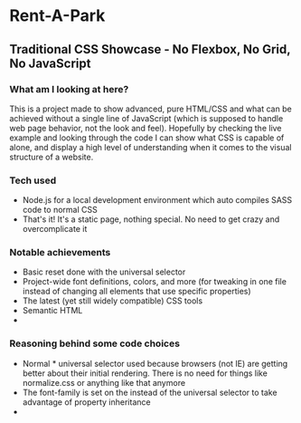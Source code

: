 # Rent-A-Park

## Traditional CSS Showcase - No Flexbox, No Grid, No JavaScript

### What am I looking at here?

This is a project made to show advanced, pure HTML/CSS and what can be achieved without a single line of JavaScript (which is supposed to handle web page behavior, not the look and feel). Hopefully by checking the live example and looking through the code I can show what CSS is capable of alone, and display a high level of understanding when it comes to the visual structure of a website.

### Tech used

- Node.js for a local development environment which auto compiles SASS code to normal CSS
- That's it! It's a static page, nothing special. No need to get crazy and overcomplicate it

### Notable achievements

- Basic reset done with the universal selector
- Project-wide font definitions, colors, and more (for tweaking in one file instead of changing all elements that use specific properties)
- The latest (yet still widely compatible) CSS tools
- Semantic HTML
-

### Reasoning behind some code choices

- Normal \* universal selector used because browsers (not IE) are getting better about their initial rendering. There is no need for things like normalize.css or anything like that anymore
- The font-family is set on the <body> instead of the universal selector to take advantage of property inheritance
-
